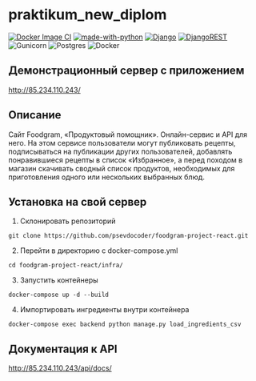 # praktikum_new_diplom
[![Docker Image CI](https://github.com/psevdocoder/foodgram-project-react/actions/workflows/foodfram_workflow.yml/badge.svg)](https://github.com/psevdocoder/foodgram-project-react/actions/workflows/foodfram_workflow.yml)
[![made-with-python](https://img.shields.io/badge/Made%20with-Python-1f425f.svg)](https://www.python.org/)
[![Django](https://img.shields.io/badge/Django-092E20?style=flat&logo=django&logoColor=white)](https://www.djangoproject.com/)
[![DjangoREST](https://img.shields.io/badge/DJANGO-REST-ff1709?style=flat&logo=django&logoColor=white&color=ff1709&labelColor=gray)](https://www.django-rest-framework.org/)
![Gunicorn](https://img.shields.io/badge/gunicorn-%298729.svg?style=flat&logo=gunicorn&logoColor=white)
![Postgres](https://img.shields.io/badge/postgres-%23316192.svg?style=flat&logo=postgresql&logoColor=white)
![Docker](https://img.shields.io/badge/docker-%230db7ed.svg?style=flat&logo=docker&logoColor=white)

## Демонстрационный сервер с приложением
http://85.234.110.243/


## Описание
Сайт Foodgram, «Продуктовый помощник». Онлайн-сервис и API для него. На этом сервисе пользователи могут публиковать рецепты, подписываться на публикации других пользователей, добавлять понравившиеся рецепты в список «Избранное», а перед походом в магазин скачивать сводный список продуктов, необходимых для приготовления одного или нескольких выбранных блюд.

## Установка на свой сервер
1. Склонировать репозиторий
```
git clone https://github.com/psevdocoder/foodgram-project-react.git
```
2. Перейти в директорию с docker-compose.yml
```
cd foodgram-project-react/infra/
```
3. Запустить контейнеры
```
docker-compose up -d --build
```
4. Импортировать ингредиенты внутри контейнера
```
docker-compose exec backend python manage.py load_ingredients_csv
```

## Документация к API
http://85.234.110.243/api/docs/
